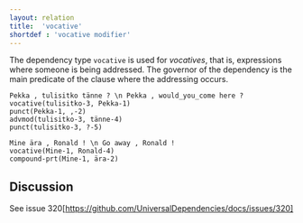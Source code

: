 ```yaml
---
layout: relation
title:  'vocative'
shortdef : 'vocative modifier'
---
```


The dependency type `vocative` is used for *vocatives*, that is,
expressions where someone is being addressed. The governor of the
dependency is the main predicate of the clause where the addressing
occurs.

<!-- fname:voc.pdf -->
~~~ sdparse
Pekka , tulisitko tänne ? \n Pekka , would_you_come here ?
vocative(tulisitko-3, Pekka-1)
punct(Pekka-1, ,-2)
advmod(tulisitko-3, tänne-4)
punct(tulisitko-3, ?-5)
~~~

~~~ sdparse
Mine ära , Ronald ! \n Go away , Ronald !
vocative(Mine-1, Ronald-4)
compound-prt(Mine-1, ära-2)
~~~



## Discussion 

See issue 320[https://github.com/UniversalDependencies/docs/issues/320]
